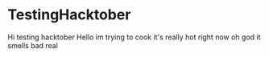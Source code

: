 # TestingHacktober
Hi
testing hacktober
Hello im trying to cook
it's really hot right now
oh god it smells bad
real
